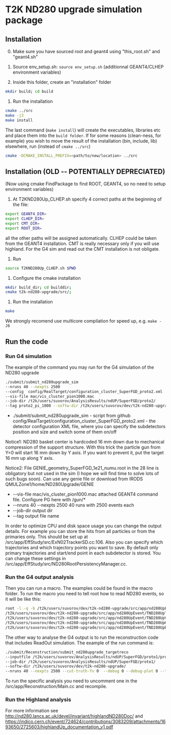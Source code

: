 # T2K ND280 upgrade simulation package

## Installation

0. Make sure you have sourced root and geant4 using "this_root.sh" and "geant4.sh"

1. Source env_setup.sh: `source env_setup.sh` (additionnal GEANT4/CLHEP environment variables)

1. Inside this folder, create an "installation" folder

```bash
mkdir build; cd build
```

1. Run the installation

```bash
cmake ../src
make -j3
make install
```

The last command (`make install`) will create the executables, libraries etc and place them into the `build folder`.
If for some reasons (clean-ness, for example) you wish to move the result of the installation (bin, include, lib) elsewhere, run (instead of `cmake ../src`)

```bash
cmake -DCMAKE_INSTALL_PREFIX=<path/to/new/location> ../src
```

## Installation (OLD -- POTENTIALLY DEPRECIATED)

(Now using cmake FindPackage to find ROOT, GEANT4, so no need to setup environment variables)

1. At T2KND280Up_CLHEP.sh specify 4 correct paths at the beginning of the file:

```bash
export GEANT4_DIR=
export CLHEP_DIR=
export CMT_DIR=
export ROOT_DIR=
```

all the other paths will be assigned automatically. CLHEP could be taken from the GEANT4 installation. CMT is really necessary only if you will use highland. For the G4 sim and read out the CMT installation is not obligate.

1. Run 

```bash
source T2KND280Up_CLHEP.sh $PWD
```

1. Configure the cmake installation

```bash
mkdir build_dir; cd builddir;
cmake t2k-nd280-upgrade/src/;
```

1. Run the installation

```bash
make
```

We strongly recomend use multicore compilation for speed up, e.g. `make -J6`

## Run the code

### Run G4 simulation
The example of the command you may run for the G4 simulation of the ND280 upgrade
```bash
./submit/submit_nd280upgrade_sim 
--nruns 40 --nexpts 2500 
--config  config/RealTarget/configuration_cluster_SuperFGD_proto2.xml 
--vis-file mac/vis_cluster_pion1000.mac
--job-dir /t2k/users/suvorov/AnalysisResults/ndUP/SuperFGD/proto2/ 
--tag proto2_pi_1000 --softw-dir /t2k/users/suvorov/dev/t2k-nd280-upgrade/
```
- ./submit/submit_nd280upgrade_sim - script from github
config/RealTarget/configuration_cluster_SuperFGD_proto2.xml - the detector configuration XML file, where you can specify the subdetectors position and size and switch some of them on/off

Notice1: ND280 basket center is hardcoded 16 mm down due to mechanical compression of the support structure. With this trick the particle gun from Y=0 will start 16 mm down by Y axis. If you want to prevent it, put the target 16 mm up along Y axis.


Notice2: File GENIE_geometry_SuperFGD_1e21_numu.root in the 28 line is obligatory but not used in the sim (I hope we will find time to solve lots of such bugs soon). Can use any genie file or download from IRODS QMULZone1/home/ND280Upgrade/GENIE

- --vis-file mac/vis_cluster_pion1000.mac attached GEANT4 command file. Configure PG here with /gun/*
- --nruns 40 --nexpts 2500 40 runs with 2500 events each
- --job-dir output dir
- --tag output file name

In order to optimize CPU and disk space usage you can change the output details. For example you can store the hits from all particles or from the primaries only. This should be set up at /src/app/EffStudy/src/ExN02TrackerSD.cc:106. Also you can specify which trajectories and which trajectory points you want to save. By default only primary trajectories and start/end point in each subdetector is stored. You can change these settings in /src/app/EffStudy/src/ND280RootPersistencyManager.cc.

### Run the G4 output analysis
Then you can run a macro. The examples could be found in the macro folder. To run the macro you need to tell root how to read ND280 events, so it will be like this:
```bash
root -l -q -b /t2k/users/suvorov/dev/t2k-nd280-upgrade/src/app/nd280UpEvent/TND280UpTrackPoint.cc+ 
/t2k/users/suvorov/dev/t2k-nd280-upgrade/src/app/nd280UpEvent/TND280UpTrack.cc+ 
/t2k/users/suvorov/dev/t2k-nd280-upgrade/src/app/nd280UpEvent/TND280UpVertex.cc+ 
/t2k/users/suvorov/dev/t2k-nd280-upgrade/src/app/nd280UpEvent/TND280UpHit.cc+ 
/t2k/users/suvorov/dev/t2k-nd280-upgrade/src/app/nd280UpEvent/TND280UpEvent.cc+ 'macro/your_macro.C’
```
The other way to analyse the G4 output is to run the reconstruction code that includes ReadOut simulation. The example of the run command is:
```bash
./submit/Reconstruction/submit_nd280upgrade_targetreco 
--inputfile /t2k/users/suvorov/AnalysisResults/ndUP/SuperFGD/proto1/proto1_p_1000MeV_c12-50000.root 
--job-dir /t2k/users/suvorov/AnalysisResults/ndUP/SuperFGD/proto1/ 
--softw-dir /t2k/users/suvorov/dev/t2k-nd280-upgrade/ 
--nruns 40 --nexpts 2500 --cut-truth-fv 0  --debug 0 --debug-plot 0 --tag proto1_p_1000_c12_noCT

```
To run the specific analysis you need to uncomment one in the /src/app/Reconstruction/Main.cc and recompile.

### Run the Highland analysis

For more information see
http://nd280.lancs.ac.uk/devel/invariant/highlandND280Doc/
and 
https://indico.cern.ch/event/724624/contributions/3083209/attachments/1693650/2725603/highlandUp_documentation_v1.pdf
